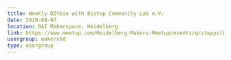 ```yaml
---
title: Weekly DIYbio with Biotop Community Lab e.V.
date: 2019-08-07
location: DAI Makerspace, Heidelberg
link: https://www.meetup.com/Heidelberg-Makers-Meetup/events/qrztwpyzlbkb/
usergroup: makershd
type: usergroup
---
```

